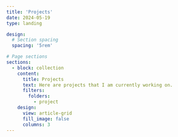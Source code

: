 ```yaml
---
title: 'Projects'
date: 2024-05-19
type: landing

design:
  # Section spacing
  spacing: '5rem'

# Page sections
sections:
  - block: collection
    content:
      title: Projects
      text: Here are projects that I am currently working on.
      filters:
        folders:
          - project
    design:
      view: article-grid
      fill_image: false
      columns: 3
---
```


